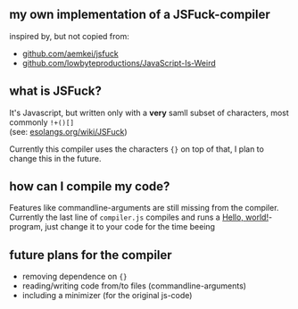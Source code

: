 ## my own implementation of a JSFuck-compiler

inspired by, but not copied from:
- [github.com/aemkei/jsfuck](https://github.com/aemkei/jsfuck)
- [github.com/lowbyteproductions/JavaScript-Is-Weird](https://github.com/lowbyteproductions/JavaScript-Is-Weird)

## what is JSFuck?

It's Javascript, but written only with a **very** samll subset of characters, most commonly `!+()[]`\
(see: [esolangs.org/wiki/JSFuck](https://esolangs.org/wiki/JSFuck))

Currently this compiler uses the characters `{}` on top of that, I plan to change this in the future.

## how can I compile my code?

Features like commandline-arguments are still missing from the compiler. Currently the last line of `compiler.js` compiles and runs a [Hello, world!](https://esolangs.org/wiki/Hello,_world!)-program, just change it to your code for the time beeing

## future plans for the compiler

- removing dependence on `{}`
- reading/writing code from/to files (commandline-arguments)
- including a minimizer (for the original js-code)
